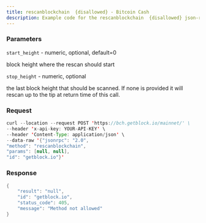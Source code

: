 ```yaml
---
title: rescanblockchain  {disallowed} - Bitcoin Cash
description: Example code for the rescanblockchain  {disallowed} json-rpc method. Сomplete guide on how to use rescanblockchain  {disallowed} json-rpc in GetBlock.io Web3 documentation.
---
```


### Parameters


`start_height` - numeric, optional, default=0

block height where the rescan should start

`stop_height` - numeric, optional

the last block height that should be scanned. If none is provided it
will rescan up to the tip at return time of this call.

### Request

``` java
curl --location --request POST 'https://bch.getblock.io/mainnet/' \ 
--header 'x-api-key: YOUR-API-KEY' \ 
--header 'Content-Type: application/json' \ 
--data-raw '{"jsonrpc": "2.0",
"method": "rescanblockchain",
"params": [null, null],
"id": "getblock.io"}'
```

###  Response

``` java
{
    "result": "null",
    "id": "getblock.io",
    "status_code": 405,
    "message": "Method not allowed"
}
```

